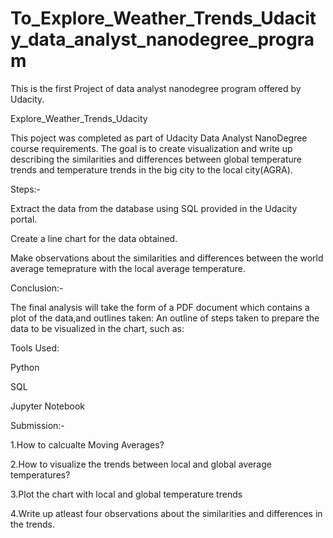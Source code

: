 # To_Explore_Weather_Trends_Udacity_data_analyst_nanodegree_program
This is the first Project of data analyst nanodegree program offered by Udacity.

Explore_Weather_Trends_Udacity

This poject was completed as part of Udacity Data Analyst NanoDegree course requirements. The goal is to create visualization and write up describing the similarities and differences between global temperature trends and temperature trends in the big city to the local city(AGRA).

Steps:-

Extract the data from the database using SQL provided in the Udacity portal.

Create a line chart for the data obtained.

Make observations about the similarities and differences between the world average temeprature with the local average temperature.

Conclusion:-

The final analysis will take the form of a PDF document which contains a plot of the data,and outlines taken:
An outline of steps taken to prepare the data to be visualized in the chart, such as:

Tools Used:

Python

SQL

Jupyter Notebook

Submission:-

1.How to calcualte Moving Averages?

2.How to visualize the trends between local and global average temperatures?

3.Plot the chart with local and global temperature trends

4.Write up atleast four observations about the similarities and differences in the trends.
